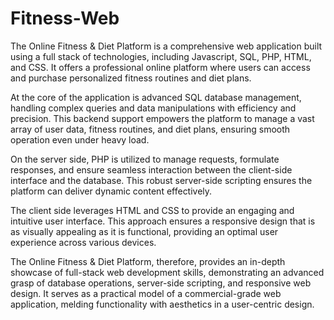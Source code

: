 # Fitness-Web
The Online Fitness & Diet Platform is a comprehensive web application built using a full stack of technologies, including Javascript, SQL, PHP, HTML, and CSS. It offers a professional online platform where users can access and purchase personalized fitness routines and diet plans.

At the core of the application is advanced SQL database management, handling complex queries and data manipulations with efficiency and precision. This backend support empowers the platform to manage a vast array of user data, fitness routines, and diet plans, ensuring smooth operation even under heavy load.

On the server side, PHP is utilized to manage requests, formulate responses, and ensure seamless interaction between the client-side interface and the database. This robust server-side scripting ensures the platform can deliver dynamic content effectively.

The client side leverages HTML and CSS to provide an engaging and intuitive user interface. This approach ensures a responsive design that is as visually appealing as it is functional, providing an optimal user experience across various devices.

The Online Fitness & Diet Platform, therefore, provides an in-depth showcase of full-stack web development skills, demonstrating an advanced grasp of database operations, server-side scripting, and responsive web design. It serves as a practical model of a commercial-grade web application, melding functionality with aesthetics in a user-centric design.
